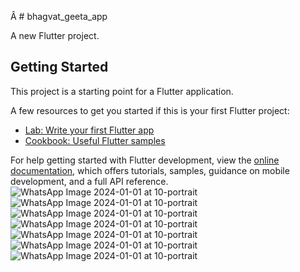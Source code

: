 Â  # bhagvat_geeta_app

A new Flutter project.

## Getting Started

This project is a starting point for a Flutter application.

A few resources to get you started if this is your first Flutter project:

- [Lab: Write your first Flutter app](https://docs.flutter.dev/get-started/codelab)
- [Cookbook: Useful Flutter samples](https://docs.flutter.dev/cookbook)

For help getting started with Flutter development, view the
[online documentation](https://docs.flutter.dev/), which offers tutorials,
samples, guidance on mobile development, and a full API reference.
![WhatsApp Image 2024-01-01 at 10-portrait](https://github.com/vkachhadiya25/bhagvat_geeta_app/assets/131163362/3d0c54d2-881c-42d9-a171-31317057459e)
![WhatsApp Image 2024-01-01 at 10-portrait](https://github.com/vkachhadiya25/bhagvat_geeta_app/assets/131163362/b3736e32-aebc-40e8-9c3f-c692fbe06d18)
![WhatsApp Image 2024-01-01 at 10-portrait](https://github.com/vkachhadiya25/bhagvat_geeta_app/assets/131163362/befb9907-fd35-4480-bef6-0329b369b166)
![WhatsApp Image 2024-01-01 at 10-portrait](https://github.com/vkachhadiya25/bhagvat_geeta_app/assets/131163362/aa641872-9123-47bc-97da-109028cc969a)
![WhatsApp Image 2024-01-01 at 10-portrait](https://github.com/vkachhadiya25/bhagvat_geeta_app/assets/131163362/1412ce81-ad39-4517-9ef1-1dff5ec4c39f)
![WhatsApp Image 2024-01-01 at 10-portrait](https://github.com/vkachhadiya25/bhagvat_geeta_app/assets/131163362/f7f828f6-5ee1-428d-ad9a-c1617da7a56d)
![WhatsApp Image 2024-01-01 at 10-portrait](https://github.com/vkachhadiya25/bhagvat_geeta_app/assets/131163362/10d70b4e-6134-4474-9c44-26e69e9f4a3f)

<p>
<src img =  "https://github.com/vkachhadiya25/bhagvat_geeta_app/assets/131163362/3d0c54d2-881c-42d9-a171-31317057459e" height = '400' width ='180'>
<src img = "https://github.com/vkachhadiya25/bhagvat_geeta_app/assets/131163362/b3736e32-aebc-40e8-9c3f-c692fbe06d18" height = '400' width ='180'>
<src img = "https://github.com/vkachhadiya25/bhagvat_geeta_app/assets/131163362/befb9907-fd35-4480-bef6-0329b369b166" height = '400' width ='180'>
<src img = "https://github.com/vkachhadiya25/bhagvat_geeta_app/assets/131163362/aa641872-9123-47bc-97da-109028cc969a" height = '400' width ='180'>
<src img = "https://github.com/vkachhadiya25/bhagvat_geeta_app/assets/131163362/1412ce81-ad39-4517-9ef1-1dff5ec4c39f" height = '400' width ='180'>
<src img =  "https://github.com/vkachhadiya25/bhagvat_geeta_app/assets/131163362/f7f828f6-5ee1-428d-ad9a-c1617da7a56d" height = '400' width ='180'>
<src img =  "https://github.com/vkachhadiya25/bhagvat_geeta_app/assets/131163362/10d70b4e-6134-4474-9c44-26e69e9f4a3f" height = '400' width ='180'>  
</p>
